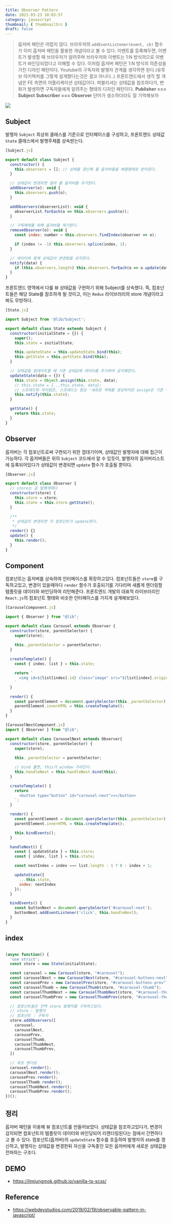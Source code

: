 ```yaml
---
title: Observer Pattern
date: 2021-03-23 10:03:57
category: javascript
thumbnail: { thumbnailSrc }
draft: false
---
```


> 옵저버 패턴은 어렵지 않다. 브라우저의 `addEventListener(event, cb)` 함수가 이미 옵저버 패턴을 활용한 개념이라고 볼 수 있다. 이벤트를 등록해두면, 이벤트가 발생할 때 브라우저가 알려주며 브라우저와 이벤트는 1:N 방식의으로 이벤트가 바인딩되었다고 이해할 수 있다. 이처럼 옵저버 패턴은 1:N 방식의 의존성을 가진 디자인 패턴이다. Youtube의 구독자와 발행자 관계를 생각하면 된다.(유투브 아키텍처를 그렇게 설게했다는것은 결코 아니다..) 프론트엔드에서 생각 할 개념은 FE 측면의 어플리케이션 상태값이다. 퍼블리셔는 상태값을 참조하다가, 변화가 발생하면 구독자들에게 알려주는 형태의 디자인 패턴이다.
**Publisher === Subject**
**Subscriber === Observer** 
단어가 생소하더라도 잘 기억해보자

![](./images/observer_1.png)


## Subject
발행자 `Subject` 최상위 클래스를 기준으로 인터페이스를 구성하고, 프론트엔드 상태값 `State` 클래스에서 발행주체를 상속받는다. 

```javascript
[Subject.js]

export default class Subject { 
  constructor() {
    this.observers = []; // 상태를 갱신해 줄 옵저버들을 배열형태로 받아준다.
  }

  // 상태값이 변경되면 알려 줄 옵저버를 추가한다.
  addObserver(o): void {
    this.observers.push(o);
  }

  addObservers(observerList): void {
    observerList.forEach(o => this.observers.push(o));
  }

  // 구독해제를 위해 옵저버를 제거한다.
  removeObserver(o): void {
    const index: number = this.observers.findIndex(observer => o);

    if (index != -1) this.observers.splice(index, 1);
  }

  // 데이터와 함께 상태값이 변경됨을 공지한다.
  notify(data) {
    if (this.observers.length) this.observers.forEach(o => o.update(data));
  }
}

```

프론트엔드 영역에서 다룰 뷰 상태값을 구현하기 위해 Subject를 상속했다. 즉, 컴포넌트들은 해당 State를 참조하게 될 것이고, 이는 `Redux` 라이브러리의 store 개념이라고 봐도 무방하다.

```javascript
[State.js]

import Subject from '@lib/Subject';

export default class State extends Subject {
  constructor(initialState = {}) {
    super();
    this.state = initialState;

    this.updateState = this.updateState.bind(this);
    this.getState = this.getState.bind(this);
  }

  // 상태값을 업데이트할 때 기존 상태값에 데이터를 추가하여 공지해준다.
  updateState(data = {}) {
    this.state = Object.assign(this.state, data);
    // this.state = {...this.state, data};
    // 스프레드와 차이점은, 스프레드는 항상 '새로운 객체를 생성하지만 assign은 기존 객체를 변경합니다.
    this.notify(this.state);
  }

  getState() {
    return this.state;
  }
}
```

## Observer
옵저버는 각 컴포넌트로써 구현되기 위한 껍데기이며, 상태값인 발행자에 대해 접근이 가능하다. 각 옵저버들은 위의 `Subject` 코드에서 알 수 있듯이, 발행자의 옵저버리스트에 등록되어있다가 상태값이 변경되면 `update` 함수가 호출될 뿐이다. 

```javascript
[Observer.js]

export default class Observer {
  // store는 곧 발행객체다
  constructor(store) {
    this.store = store;
    this.state = this.store.getState();
  }

  /**
   * 상태값이 변경되면 각 컴포넌트가 update한다.
   */
  render() {}
  update() {
    this.render();
  }
}

```


## Component
컴포넌트는 옵저버를 상속하여 인터페이스를 확장하고있다. 컴포넌트들은 `store`를 구독하고있고, 변경이 있을때마다 `render` 함수가 호출되기를 기다리며 새롭게 렌더링할 템플릿을 데이터와 바인딩하여 리턴해준다. 프론트엔드 개발의 대표적 라이브러리인 `React.js`의 컴포넌트 형태와 비슷한 인터페이스를 가지게 설계해보았다.


```javascript
[CarouselComponent.js]

import { Observer } from "@lib";

export default class Carousel extends Observer {
  constructor(store, parentSelector) {
    super(store);

    this._parentSelector = parentSelector;
  }
  
  createTemplate() {
    const { index, list } = this.state;

    return `
      <img id=${list[index].id} class="image" src="${list[index].originURL}" />
    `
  }

  render() {
    const parentElement = document.querySelector(this._parentSelector);
    parentElement.innerHTML = this.createTemplate();
  }
}

```

```javascript
[CarouselNextComponent.js]
import { Observer } from "@lib";

export default class CarouselNext extends Observer{
  constructor(store, parentSelector) {
    super(store);
    
    this._parentSelector = parentSelector;

    // bind 풀면, this가 window 가리킨다.
    this.handleNext = this.handleNext.bind(this);
  }

  createTemplate() {
    return `
      <button type="button" id="carousel-next">></button>
    `;
  }

  render() {
    const parentElement = document.querySelector(this._parentSelector);
    parentElement.innerHTML = this.createTemplate();

    this.bindEvents();
  }

  handleNext() {
    const { updateState } = this.store;
    const { index, list } = this.state;

    const nextIndex = index === list.length - 1 ? 0 : index + 1;

    updateState({
      ...this.state,
      index: nextIndex
    });
  }

  bindEvents() {
    const buttonNext = document.querySelector('#carousel-next');
    buttonNext.addEventListener('click', this.handleNext);
  }
}

```

## index

```javascript

(async function() {
  'use strict';
  const store = new State(initialState);

  const carousel = new Carousel(store, "#carousel");
  const carouselNext = new CarouselNext(store, "#carousel-buttons-next");
  const carousePrev = new CarouselPrev(store, "#carousel-buttons-prev");
  const carouselThumb = new CarouselThumb(store, "#carousel-thumb");
  const carouselThumbNext = new CarouselThumbNext(store, "#carousel-thumb-buttons-next");
  const carouselThumbPrev = new CarouselThumbPrev(store, "#carousel-thumb-buttons-prev");

  // 컴포넌트들은 전역 store 발행자를 구독하고있다.
  // store : 발행자
  // 컴포넌트 : 구독자
  store.addObservers([
    carousel,
    carouselNext,
    carousePrev,
    carouselThumb,
    carouselThumbNext,
    carouselThumbPrev,
  ])

  // 최초 렌더링
  carousel.render();
  carouselNext.render();
  carousePrev.render();
  carouselThumb.render();
  carouselThumbNext.render();
  carouselThumbPrev.render();
})();
```

## 정리
옵저버 패턴을 이용해 뷰 컴포넌트를 만들어보았다. 상태값을 참조하고있다가, 변경이 감지되면 컴포넌트의 템플릿이 데이터와 바인딩되어 리렌더링된다는 점에서 간편하다고 볼 수 있다. 컴포넌트(옵저버)의 `updateState` 함수를 호출하여 발행자의 state를 갱신하고, 발행자는 상태값을 변경한뒤 자신을 구독중인 모든 옵저버에게 새로운 상태값을 전파하는 구조다.

## DEMO
- https://limjungmok.github.io/vanilla-ts-scss/


## Reference
- https://webdevstudios.com/2019/02/19/observable-pattern-in-javascript/
